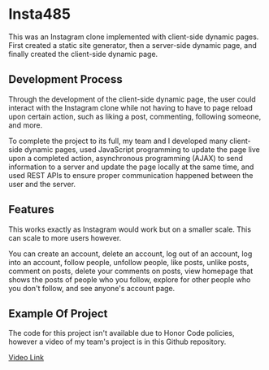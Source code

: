 # Insta485
This was an Instagram clone implemented with client-side dynamic pages. First created a static site generator, then a server-side dynamic page, and finally created the client-side dynamic page. 

## Development Process
Through the development of the client-side dynamic page, the user could interact with the Instagram clone while not having to have to page reload upon certain action, such as liking a post, commenting, following someone, and more.

To complete the project to its full, my team and I developed many client-side dynamic pages, used JavaScript programming to update the page live upon a completed action, asynchronous programming (AJAX) to send information to a server and update the page locally at the same time, and used REST APIs to ensure proper communication happened between the user and the server.

## Features
This works exactly as Instagram would work but on a smaller scale. This can scale to more users however.

You can create an account, delete an account, log out of an account, log into an account, follow people, unfollow people, like posts, unlike posts, comment on posts, delete your comments on posts, view homepage that shows the posts of people who you follow, explore for other people who you don't follow, and see anyone's account page.

## Example Of Project
The code for this project isn't available due to Honor Code policies, however a video of my team's project is in this Github repository.

[Video Link](https://github.com/nskarns/insta485/blob/main/Insta485%20Overview.mp4)
